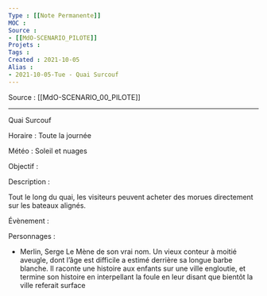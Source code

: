 ```yaml
---
Type : [[Note Permanente]]
MOC : 
Source : 
- [[MdO-SCENARIO_PILOTE]]
Projets :
Tags : 
Created : 2021-10-05
Alias :
- 2021-10-05-Tue - Quai Surcouf
---
```


Source : [[MdO-SCENARIO_00_PILOTE]]

***

Quai Surcouf 

Horaire : Toute la journée

Météo : Soleil et nuages

Objectif : 

Description :

Tout le long du quai, les visiteurs peuvent acheter des morues directement sur les bateaux alignés. 

Évènement :

Personnages :

-   Merlin, Serge Le Mène de son vrai nom. Un vieux conteur à moitié aveugle, dont l’âge est difficile a estimé derrière sa longue barbe blanche. Il raconte une histoire aux enfants sur une ville engloutie, et termine son histoire en interpellant la foule en leur disant que bientôt la ville referait surface
